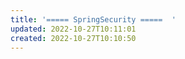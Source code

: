 ```yaml
---
title: '===== SpringSecurity =====  '
updated: 2022-10-27T10:11:01
created: 2022-10-27T10:10:50
---
```


